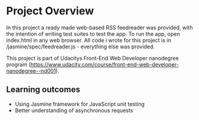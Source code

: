 # Project Overview

In this project a ready made web-based RSS feedreader was provided, with the intention of writing test suites to test the app. To run the app, open index.html in any web browser. All code i wrote for this project is in /jasmine/spec/feedreader.js - everything else was provided.

This project is part of Udacitys Front-End Web Developer nanodegree program (https://www.udacity.com/course/front-end-web-developer-nanodegree--nd001).

## Learning outcomes

* Using Jasmine framework for JavaScript unit testing  
* Better understanding of asynchronous requests
